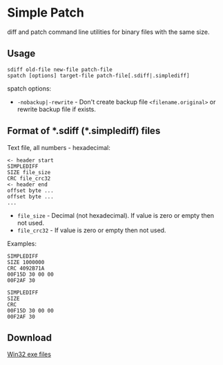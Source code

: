 Simple Patch
============

diff and patch command line utilities for binary files with the same size.

## Usage ##

    sdiff old-file new-file patch-file
    spatch [options] target-file patch-file[.sdiff|.simplediff]

spatch options:

- `-nobackup|-rewrite` - Don't create backup file `<filename.original>` or rewrite backup file if exists.

## Format of \*.sdiff (\*.simplediff) files ##

Text file, all numbers - hexadecimal:

    <- header start
    SIMPLEDIFF
    SIZE file_size
    CRC file_crc32
    <- header end
    offset byte ...
    offset byte ...
    ...

- `file_size` - Decimal (not hexadecimal). If value is zero or empty then not used.
- `file_crc32` - If value is zero or empty then not used.

Examples:

    SIMPLEDIFF
    SIZE 1000000
    CRC 4092B71A
    00F15D 30 00 00
    00F2AF 30

    SIMPLEDIFF
    SIZE
    CRC
    00F15D 30 00 00
    00F2AF 30

## Download ##

[Win32 exe files](http://ge.tt/7Etqtra)
